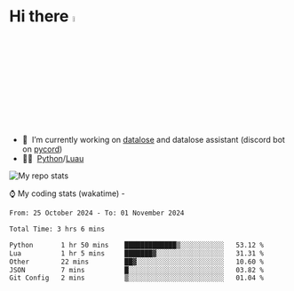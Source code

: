 # Hi there <img src="https://media.giphy.com/media/hvRJCLFzcasrR4ia7z/giphy.gif" width="5%"></a>
- 🥽 &nbsp;I’m currently working on [datalose](https://www.roblox.com/games/16971245917) and datalose assistant (discord bot on [pycord](https://github.com/Pycord-Development/pycord))
- 👨‍💻 &nbsp;[Python](https://python.org)/[Luau](https://luau.org)

<img alt="My repo stats" src="https://github-readme-stats.vercel.app/api?username=FrostX-Official&show_icons=true&theme=radical">

⌚ My coding stats (wakatime) -

<!--START_SECTION:waka-->

```txt
From: 25 October 2024 - To: 01 November 2024

Total Time: 3 hrs 6 mins

Python       1 hr 50 mins    █████████████▒░░░░░░░░░░░   53.12 %
Lua          1 hr 5 mins     ███████▓░░░░░░░░░░░░░░░░░   31.31 %
Other        22 mins         ██▓░░░░░░░░░░░░░░░░░░░░░░   10.60 %
JSON         7 mins          █░░░░░░░░░░░░░░░░░░░░░░░░   03.82 %
Git Config   2 mins          ▒░░░░░░░░░░░░░░░░░░░░░░░░   01.04 %
```

<!--END_SECTION:waka-->
